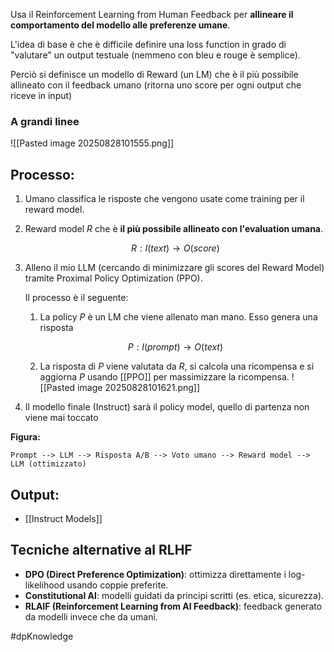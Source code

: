 Usa il Reinforcement Learning from Human Feedback per **allineare il comportamento del modello alle preferenze umane**.

L'idea di base è che è difficile definire una loss function in grado di "valutare" un output testuale (nemmeno con bleu e rouge è semplice).

Perciò si definisce un modello di Reward (un LM) che è il più possibile allineato con il feedback umano (ritorna uno score per ogni output che riceve in input)

### A grandi linee
	
![[Pasted image 20250828101555.png]]
## Processo:

1. Umano classifica le risposte che vengono usate come training per il reward model.
    
2. Reward model $R$ che è **il più possibile allineato con l'evaluation umana**.
    
    $$ R : I(text)\rightarrow O(score) $$
    
1. Alleno il mio LLM (cercando di minimizzare gli scores del Reward Model) tramite Proximal Policy Optimization (PPO).
    
    Il processo è il seguente:
    
    1. La policy $P$ è un LM che viene allenato man mano. Esso genera una risposta
    
    $$ P:I(prompt)\rightarrow O(text) $$
    
    2. La risposta di $P$ viene valutata da $R$, si calcola una ricompensa e si aggiorna $P$ usando [[PPO]] per massimizzare la ricompensa.
        ![[Pasted image 20250828101621.png]]
        
2. Il modello finale (Instruct) sarà il policy model, quello di partenza non viene mai toccato
    

**Figura:**

```
Prompt --> LLM --> Risposta A/B --> Voto umano --> Reward model --> LLM (ottimizzato)
```

## Output:

- [[Instruct Models]]

## Tecniche alternative al RLHF

- **DPO (Direct Preference Optimization)**: ottimizza direttamente i log-likelihood usando coppie preferite.
- **Constitutional AI**: modelli guidati da principi scritti (es. etica, sicurezza).
- **RLAIF (Reinforcement Learning from AI Feedback)**: feedback generato da modelli invece che da umani.

#dpKnowledge 